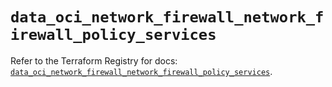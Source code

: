 # `data_oci_network_firewall_network_firewall_policy_services`

Refer to the Terraform Registry for docs: [`data_oci_network_firewall_network_firewall_policy_services`](https://registry.terraform.io/providers/oracle/oci/7.19.0/docs/data-sources/network_firewall_network_firewall_policy_services).
